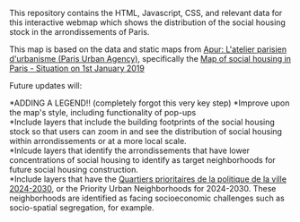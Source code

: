This repository contains the HTML, Javascript, CSS, and relevant data for this interactive webmap which shows the distribution of the social housing stock in the arrondissements of Paris.  


This map is based on the data and static maps from [Apur: L'atelier parisien d'urbanisme (Paris Urban Agency)](https://www.apur.org/fr), specifically the [Map of social housing in Paris - Situation on 1st January 2019](https://www.apur.org/en/our-works/map-social-housing-paris-situation-1st-january-2019)

Future updates will:  

*ADDING A LEGEND!! (completely forgot this very key step)
*Improve upon the map's style, including functionality of pop-ups  
*Include layers that include the building footprints of the social housing stock so that users can zoom in and see the distribution of social housing within arrondissements or at a more local scale.  
*Inlcude layers that identify the arrondissements that have lower concentrations of social housing to identify as target neighborhoods for future social housing construction.  
*Include layers that have the [Quartiers prioritaires de la politique de la ville 2024-2030](https://www.apur.org/sites/default/files/documents/cartefichiers-attaches/carte_qpv_grand_paris.pdf?token=gjJIUYAY), or the Priority Urban Neighborhoods for 2024-2030. These neighborhoods are identified as facing socioeconomic challenges such as socio-spatial segregation, for example.



